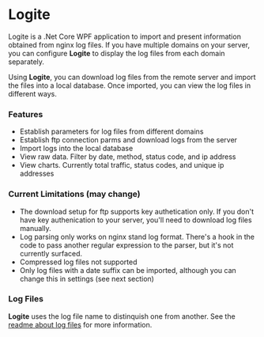 # Logite
Logite is a .Net Core WPF application to import and present information obtained
from nginx log files. If you have multiple domains on your server, you can
configure **Logite** to display the log files from each domain separately.

Using **Logite**, you can download log files from the remote server and import 
the files into a local database. Once imported, you can view the log files in different ways.

### Features
- Establish parameters for log files from different domains
- Establish ftp connection parms and download logs from the server
- Import logs into the local database
- View raw data. Filter by date, method, status code, and ip address
- View charts. Currently total traffic, status codes, and unique ip addresses

### Current Limitations (may change)
- The download setup for ftp supports key authetication only. If you don't have key authenication to your server, you'll need to download log files manually.
- Log parsing only works on nginx stand log format. There's a hook in the code to pass another regular expression to the parser, but it's not currently surfaced.
- Compressed log files not supported
- Only log files with a date suffix can be imported, although you can change this in settings (see next section)

### Log Files
**Logite** uses the log file name to distinquish one from another. 
See the [readme about log files](/LOGFILES.md) for more information.

